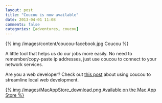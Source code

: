 ```yaml
---
layout: post
title: "Coucou is now available"
date: 2013-04-01 11:08
comments: false
categories: [adventures, coucou]
---
```


<div class="thumbnail">
{% img /images/content/coucou-facebook.jpg Coucou %}
</div>

A little tool that helps us do our jobs more easily. No need to remember/copy-paste ip addresses, just use coucou to connect to your network services.

Are you a web developer? Check out [this post](/blog/2013/03/29/coucou-for-web-developers) about using coucou to streamline local web development.

<a href="https://itunes.apple.com/app/coucou/id620436774">{% img /images/MacAppStore_download.png Available on the Mac App Store %}</a>
